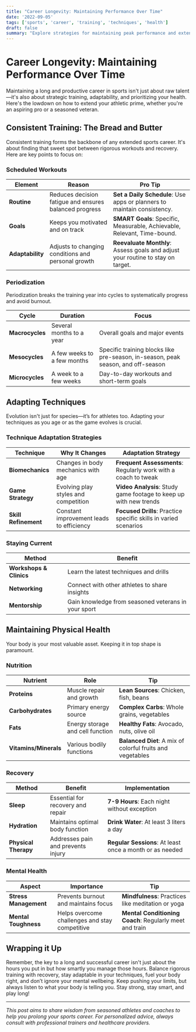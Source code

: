 ```yaml
---
title: "Career Longevity: Maintaining Performance Over Time"
date: '2022-09-05'
tags: ['sports', 'career', 'training', 'techniques', 'health']
draft: false
summary: "Explore strategies for maintaining peak performance and extending your sports career by focusing on consistent training, adaptable techniques, and physical wellbeing."
---
```


# Career Longevity: Maintaining Performance Over Time

Maintaining a long and productive career in sports isn't just about raw talent—it's also about strategic training, adaptability, and prioritizing your health. Here's the lowdown on how to extend your athletic prime, whether you're an aspiring pro or a seasoned veteran.

## Consistent Training: The Bread and Butter

Consistent training forms the backbone of any extended sports career. It's about finding that sweet spot between rigorous workouts and recovery. Here are key points to focus on:

### Scheduled Workouts

| **Element**     | **Reason**                                             | **Pro Tip**                                                                        |
|-----------------|--------------------------------------------------------|------------------------------------------------------------------------------------|
| **Routine**     | Reduces decision fatigue and ensures balanced progress | **Set a Daily Schedule**: Use apps or planners to maintain consistency.            |
| **Goals**       | Keeps you motivated and on track                       | **SMART Goals**: Specific, Measurable, Achievable, Relevant, Time-bound.          |
| **Adaptability**| Adjusts to changing conditions and personal growth     | **Reevaluate Monthly**: Assess goals and adjust your routine to stay on target.    |

### Periodization

Periodization breaks the training year into cycles to systematically progress and avoid burnout.

| **Cycle**         | **Duration**          | **Focus**                                           |
|-------------------|-----------------------|-----------------------------------------------------|
| **Macrocycles**   | Several months to a year | Overall goals and major events                          |
| **Mesocycles**    | A few weeks to a few months | Specific training blocks like pre-season, in-season, peak season, and off-season  |
| **Microcycles**   | A week to a few weeks    | Day-to-day workouts and short-term goals             |

## Adapting Techniques

Evolution isn't just for species—it’s for athletes too. Adapting your techniques as you age or as the game evolves is crucial.

### Technique Adaptation Strategies

| **Technique**         | **Why It Changes**                        | **Adaptation Strategy**                                          |
|-----------------------|------------------------------------------ |------------------------------------------------------------------|
| **Biomechanics**      | Changes in body mechanics with age       | **Frequent Assessments**: Regularly work with a coach to tweak    |
| **Game Strategy**     | Evolving play styles and competition     | **Video Analysis**: Study game footage to keep up with new trends |
| **Skill Refinement**  | Constant improvement leads to efficiency | **Focused Drills**: Practice specific skills in varied scenarios  |

### Staying Current

| **Method**              | **Benefit**                                             |
|-------------------------|--------------------------------------------------------|
| **Workshops & Clinics** | Learn the latest techniques and drills                  |
| **Networking**          | Connect with other athletes to share insights          |
| **Mentorship**          | Gain knowledge from seasoned veterans in your sport     |

## Maintaining Physical Health

Your body is your most valuable asset. Keeping it in top shape is paramount.

### Nutrition

| **Nutrient**       | **Role**                                | **Tip**                                                  |
|--------------------|-----------------------------------------|----------------------------------------------------------|
| **Proteins**       | Muscle repair and growth                | **Lean Sources**: Chicken, fish, beans                     |
| **Carbohydrates**  | Primary energy source                   | **Complex Carbs**: Whole grains, vegetables                |
| **Fats**           | Energy storage and cell function        | **Healthy Fats**: Avocado, nuts, olive oil                 |
| **Vitamins/Minerals**| Various bodily functions              | **Balanced Diet**: A mix of colorful fruits and vegetables |

### Recovery

| **Method**            | **Benefit**                      | **Implementation**                                   |
|-----------------------|----------------------------------|-----------------------------------------------------|
| **Sleep**             | Essential for recovery and repair| **7-9 Hours**: Each night without exception          |
| **Hydration**         | Maintains optimal body function  | **Drink Water**: At least 3 liters a day             |
| **Physical Therapy**  | Addresses pain and prevents injury| **Regular Sessions**: At least once a month or as needed |

### Mental Health

| **Aspect**        | **Importance**                                         | **Tip**                                             |
|-------------------|--------------------------------------------------------|-----------------------------------------------------|
| **Stress Management** | Prevents burnout and maintains focus                | **Mindfulness**: Practices like meditation or yoga   |
| **Mental Toughness**  | Helps overcome challenges and stay competitive      | **Mental Conditioning Coach**: Regularly meet and train |

## Wrapping it Up

Remember, the key to a long and successful career isn't just about the hours you put in but how smartly you manage those hours. Balance rigorous training with recovery, stay adaptable in your techniques, fuel your body right, and don’t ignore your mental wellbeing. Keep pushing your limits, but always listen to what your body is telling you. Stay strong, stay smart, and play long!

---

*This post aims to share wisdom from seasoned athletes and coaches to help you prolong your sports career. For personalized advice, always consult with professional trainers and healthcare providers.*
```
